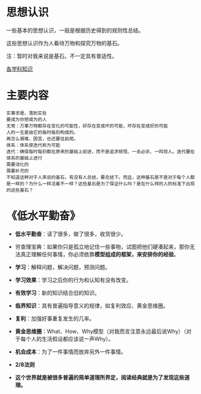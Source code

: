 # 思想认识
一些基本的思想认识，一般是根据历史得到的规则性总结。

这些思想认识作为人看待万物和探究万物的基石。

注：暂时对我来说是基石。不一定具有普适性。

[各学科知识](https://github.com/huangblue/learn/issues)

# 主要内容
```
实事求是，落到实处
要成为你想成为的人
无常：万事万物都存在变化的可能性，好存在变成坏的可能，坏存在变成好的可能
人的一生是由它的每时每刻构成的。
再怎么艰难，困苦，也还要往前爬。
体系：体系使迭代称为可能
迭代：确保每时每刻都在原来的基础上前进，而不是追求顿悟、一击必杀、一鸣惊人。迭代要在体系的基础上进行
需要消化的
需要补充的
不知道这种对于人来说的基石，有没有人总结，要总结下。而且，这种基石是不是对于每个人都是一样的？为什么一样活着不一样？这些基石是为了保证什么吗？是在什么样的人的标准下出现的这些基石？
```
# 《低水平勤奋》

* **低水平勤奋**：读了很多，做了很多，收货很少。

* 穷查理宝典：如果你只是孤立地记住一些事物，试图把他们硬凑起来，那你无法真正理解任何事情，你必须依靠**模型组成的框架，来安排你的经验**。

* **学习**：解释问题，解决问题，预测问题。

* **学习效果**：学习之后你的行为和认知有没有改变。

* **有效学习**：新的知识结合旧的知识。

* **临界知识**：具有普遍指导意义的规律，如复利效应、黄金思维圈。

* **复利**：加强好事重复发生的几率。

* **黄金思维圈**：What、How、Why模型（对我而言注意永远最后说Why）（对于每个人的生活假设都应该说一声Why）。

* **机会成本**：为了一件事情而放弃另外一件事情。

* **2/8法则**

* **这个世界就是被很多普遍的简单道理所界定，阅读经典就是为了发现这些道理。**

